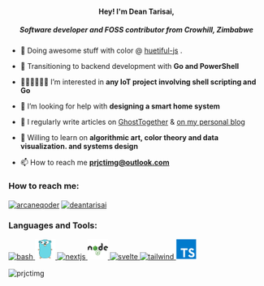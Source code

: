 
<h4 align="center">Hey! I'm Dean Tarisai,</h4>
<h5 align="center">Software developer and FOSS contributor from Crowhill, Zimbabwe</h5>

- 🔭 Doing awesome stuff with color  @ [huetiful-js](https://github.com/prjctimg/huetiful) .

- 🌱 Transitioning to backend development with **Go and PowerShell**

- 👩🏽‍💻👨🏾‍💻 I’m interested in **any IoT project involving shell scripting and Go**

- 🤝 I’m looking for help with **designing a smart home system**

- 📝 I regularly write articles on [GhostTogether](semicolon.dev/@iamdeeper) & [on my personal blog](deantarisai.com)

- 💬 Willing to learn on **algorithmic art, color theory and data visualization. and systems design**

- 📫 How to reach me **prjctimg@outlook.com**

<h3 align="left">How to reach me:</h3>
<p align="left">
<a href="https://wa.link/kct4ek" target="blank"><img align="center" src="https://raw.githubusercontent.com/rahuldkjain/github-profile-readme-generator/master/src/images/icons/Social/whatsapp.svg" alt="arcaneqoder" height="30" width="40" /></a>
<a href="https://twitter.com/deantarisai" target="blank"><img align="center" src="https://raw.githubusercontent.com/rahuldkjain/github-profile-readme-generator/master/src/images/icons/Social/twitter.svg" alt="deantarisai" height="30" width="40" /></a>
</a>
</p>

<h3 align="left">Languages and Tools:</h3>
<p align="left"> <a href="https://www.gnu.org/software/bash/" target="_blank" rel="noreferrer"> <img src="https://www.vectorlogo.zone/logos/gnu_bash/gnu_bash-icon.svg" alt="bash" width="40" height="40"/> </a> <a href="https://golang.org" target="_blank" rel="noreferrer"> <img src="https://raw.githubusercontent.com/devicons/devicon/master/icons/go/go-original.svg" alt="go" width="40" height="40"/> </a> <a href="https://nextjs.org/" target="_blank" rel="noreferrer"> <img src="https://cdn.worldvectorlogo.com/logos/nextjs-2.svg" alt="nextjs" width="40" height="40"/> </a> <a href="https://nodejs.org" target="_blank" rel="noreferrer"> <img src="https://raw.githubusercontent.com/devicons/devicon/master/icons/nodejs/nodejs-original-wordmark.svg" alt="nodejs" width="40" height="40"/> </a> <a href="https://svelte.dev" target="_blank" rel="noreferrer"> <img src="https://upload.wikimedia.org/wikipedia/commons/1/1b/Svelte_Logo.svg" alt="svelte" width="40" height="40"/> </a> <a href="https://tailwindcss.com/" target="_blank" rel="noreferrer"> <img src="https://www.vectorlogo.zone/logos/tailwindcss/tailwindcss-icon.svg" alt="tailwind" width="40" height="40"/> </a> <a href="https://www.typescriptlang.org/" target="_blank" rel="noreferrer"> <img src="https://raw.githubusercontent.com/devicons/devicon/master/icons/typescript/typescript-original.svg" alt="typescript" width="40" height="40"/> </a> </p>


<p><img align="center" src="https://github-readme-stats.vercel.app/api/top-langs?username=prjctimg&show_icons=true&locale=en&layout=compact" alt="prjctimg" /></p>
